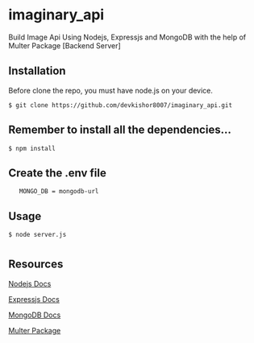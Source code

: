 # imaginary_api
Build Image Api Using Nodejs, Expressjs and MongoDB with the help of Multer Package [Backend Server] 

## Installation

Before clone the repo, you must have node.js on your device.

    $ git clone https://github.com/devkishor8007/imaginary_api.git

## Remember to install all the dependencies...
    $ npm install
    
## Create the .env file
       MONGO_DB = mongodb-url

## Usage

    $ node server.js
#
       
## Resources   
[Nodejs Docs](https://nodejs.org/en/docs/)
    
[Expressjs Docs](https://expressjs.com/en/guide/writing-middleware.html)
    
[MongoDB Docs](https://mongodb.github.io/node-mongodb-native/3.4/quick-start/quick-start/)

[Multer Package](https://www.npmjs.com/package/multer)
